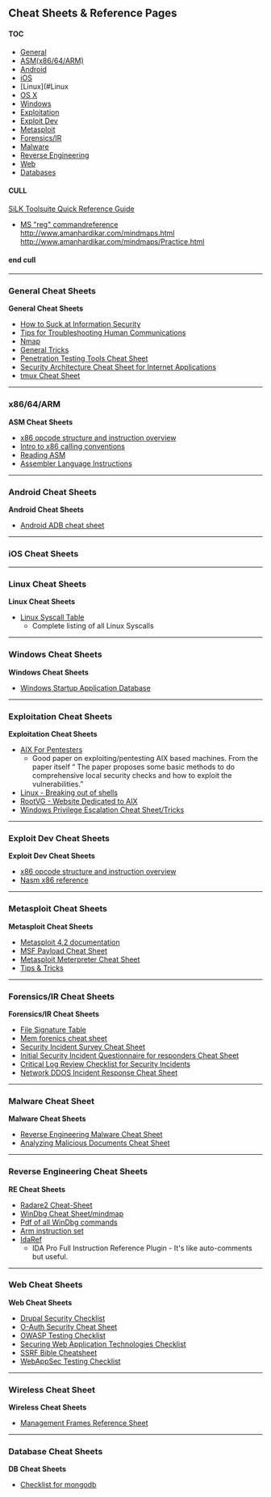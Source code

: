 ## Cheat Sheets & Reference Pages


#### TOC
* [General](#General)
* [ASM(x86/64/ARM)](#ASM)
* [Android](#Android)
* [iOS](#ios)
* [Linux](#Linux
* [OS X](#OSX)
* [Windows](#Windows)
* [Exploitation](#Exploitation)
* [Exploit Dev](#Exploit)
* [Metasploit](#Metasploit)
* [Forensics/IR](#For)
* [Malware](#Malware)
* [Reverse Engineering](#RE) 
* [Web](#Web)
* [Databases](#DB)





#### CULL
[SiLK Toolsuite Quick Reference Guide](https://tools.netsa.cert.org/silk/silk-quickref.pdf)
* [MS "reg" commandreference](http://www.computerhope.com/reg.htm)
http://www.amanhardikar.com/mindmaps.html
http://www.amanhardikar.com/mindmaps/Practice.html
#### end cull


----------
### <a name="General">General Cheat Sheets</a>
**General Cheat Sheets**
* [How to Suck at Information Security](https://zeltser.com/suck-at-security-cheat-sheet/)
* [Tips for Troubleshooting Human Communications](https://zeltser.com/human-communications-cheat-sheet/)
* [Nmap](https://highon.coffee/docs/nmap/)
* [General Tricks](http://averagesecurityguy.info/cheat-sheet/)
* [Penetration Testing Tools Cheat Sheet](https://highon.coffee/blog/penetration-testing-tools-cheat-sheet/)
* [Security Architecture Cheat Sheet for Internet Applications](https://zeltser.com/security-architecture-cheat-sheet/)
* [tmux Cheat Sheet](http://tmuxcheatsheet.com/)



----------
### <a name="ASM">x86/64/ARM</a>
**ASM Cheat Sheets**
* [x86 opcode structure and instruction overview](http://pnx.tf/files/x86_opcode_structure_and_instruction_overview.pdf)
* [Intro to x86 calling conventions](http://codearcana.com/posts/2013/05/21/a-brief-introduction-to-x86-calling-conventions.html)
* [Reading ASM](http://cseweb.ucsd.edu/classes/sp11/cse141/pdf/02/S01_x86_64.key.pdf)
* [Assembler Language Instructions](http://www.laynetworks.com/assembly%20tutorials3.htm)


----------
### <a name="Android">Android Cheat Sheets</a>
**Android Cheat Sheets**
* [Android ADB cheat sheet](https://github.com/maldroid/adb_cheatsheet/blob/master/cheatsheet.pdf?raw=true)




----------
### <a name="ios">iOS Cheat Sheets</a>



----------
### <a name="Linux">Linux Cheat Sheets</a>
**Linux Cheat Sheets**
* [Linux Syscall Table](http://www.informatik.htw-dresden.de/~beck/ASM/syscall_list.html)
	* Complete listing of all Linux Syscalls




----------
### <a name="Windows">Windows Cheat Sheets</a>
**Windows Cheat Sheets**
* [Windows Startup Application Database](http://www.pacs-portal.co.uk/startup_content.php)



----------
### <a name="Exploitation">Exploitation Cheat Sheets</a>
**Exploitation Cheat Sheets**
* [AIX For Pentesters](http://www.giac.org/paper/gpen/6684/aix-penetration-testers/125890)
	* Good paper on exploiting/pentesting AIX based machines. From the paper itself “ The paper proposes some basic methods to do comprehensive local security checks and how to exploit the vulnerabilities.”
* [Linux - Breaking out of shells](https://highon.coffee/docs/linux-commands/#breaking-out-of-limited-shells)
* [RootVG - Website Dedicated to AIX](http://www.rootvg.net/content/view/102/98/)
* [Windows Privilege Escalation Cheat Sheet/Tricks](http://it-ovid.blogspot.fr/2012/02/windows-privilege-escalation.html)




----------
### <a name="Exploitation">Exploit Dev Cheat Sheets</a>
**Exploit Dev Cheat Sheets**
* [x86 opcode structure and instruction overview](http://pnx.tf/files/x86_opcode_structure_and_instruction_overview.pdf)
* [Nasm x86 reference](https://www.cs.uaf.edu/2006/fall/cs301/support/x86/)


----------
### <a name="Metasploit">Metasploit Cheat Sheets</a>
**Metasploit Cheat Sheets**
* [Metasploit 4.2 documentation](https://community.rapid7.com/docs/DOC-1751)
* [MSF Payload Cheat Sheet](http://aerokid240.blogspot.com/2009/11/msfpayload-goodness-cheatsheet.html)
* [Metasploit Meterpreter Cheat Sheet](https://scadahacker.com/library/Documents/Cheat_Sheets/Hacking%20-%20Meterpreter%20Cheat%20%20Sheet.pdf)
* [Tips & Tricks](https://en.wikibooks.org/wiki/Metasploit/Tips_and_Tricks)




----------
### <a name="For">Forensics/IR Cheat Sheets</a>
**Forensics/IR Cheat Sheets**
* [File Signature Table](http://www.garykessler.net/library/file_sigs.html)
* [Mem forenics cheat sheet](http://forensicmethods.com/wp-content/uploads/2012/04/Memory-Forensics-Cheat-Sheet-v1.pdf)
* [Security Incident Survey Cheat Sheet](https://zeltser.com/security-incident-survey-cheat-sheet/)
* [Initial Security Incident Questionnaire for responders Cheat Sheet](https://zeltser.com/security-incident-questionnaire-cheat-sheet/)
* [Critical Log Review Checklist for Security Incidents](https://zeltser.com/security-incident-log-review-checklist/)
* [Network DDOS Incident Response Cheat Sheet](https://zeltser.com/ddos-incident-cheat-sheet/)


----------
### <a name="Malware">Malware Cheat Sheet</a>
**Malware Cheat Sheets**
* [Reverse Engineering Malware Cheat Sheet](https://zeltser.com/reverse-malware-cheat-sheet/)
* [Analyzing Malicious Documents Cheat Sheet](https://zeltser.com/analyzing-malicious-documents/)



----------
### <a name="RE">Reverse Engineering Cheat Sheets</a>
**RE Cheat Sheets**
* [Radare2 Cheat-Sheet](https://github.com/pwntester/cheatsheets/blob/master/radare2.md)
* [WinDbg Cheat Sheet/mindmap](http://tylerhalfpop.com/2014/08/16/windbg-cheatsheet/)
* [Pdf of all WinDbg commands](http://windbg.info/download/doc/pdf/WinDbg_cmds.pdf)
* [Arm instruction set](http://simplemachines.it/doc/arm_inst.pdf)
* [IdaRef](https://github.com/nologic/idaref)
	* IDA Pro Full Instruction Reference Plugin - It's like auto-comments but useful.


----------
### <a name="Web">Web Cheat Sheets</a>
**Web Cheat Sheets**
* [Drupal Security Checklist](https://github.com/gfoss/attacking-drupal/blob/master/presentation/drupal-security-checklist.pdf)
* [O-Auth Security Cheat Sheet](http://www.oauthsecurity.com/)
* [OWASP Testing Checklist](https://www.owasp.org/index.php/Testing_Checklist)
* [Securing Web Application Technologies Checklist](http://www.securingthehuman.org/developer/swat)
* [SSRF Bible Cheatsheet](https://docs.google.com/document/d/1v1TkWZtrhzRLy0bYXBcdLUedXGb9njTNIJXa3u9akHM/edit)
* [WebAppSec Testing Checklist](http://tuppad.com/blog/wp-content/uploads/2012/03/WebApp_Sec_Testing_Checklist.pdf)

----------
### Wireless Cheat Sheet
**Wireless Cheat Sheets**
* [Management Frames Reference Sheet](http://download.aircrack-ng.org/wiki-files/other/managementframes.pdf)


----------
### <a name="DB">Database Cheat Sheets</a>
**DB Cheat Sheets**
* [Checklist for mongodb](http://blog.mongodirector.com/10-tips-to-improve-your-mongodb-security/)
